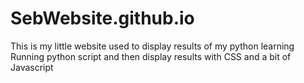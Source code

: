 # SebWebsite.github.io
 
This is my little website used to display results of my python learning 
Running python script and then display results with CSS and a bit of Javascript
